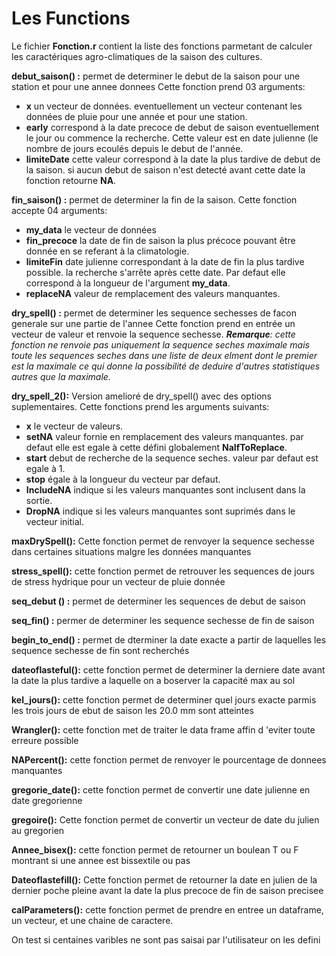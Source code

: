 # Les Functions

Le fichier __Fonction.r__ contient la liste des fonctions parmetant de calculer les caractériques agro-climatiques de la saison des cultures.

__debut_saison() :__ permet de determiner le debut de la saison pour une station et pour une annee donnees
Cette fonction prend 03 arguments:
- __x__ un vecteur de données. eventuellement un vecteur contenant les données de pluie pour une année et pour une station.
- __early__ correspond à la date precoce de debut de saison eventuellement le jour ou commence la recherche. Cette valeur est en date julienne (le nombre de jours ecoulés depuis le debut de l'année.
- __limiteDate__ cette valeur correspond à la date la plus tardive de debut de la saison. si aucun debut de saison n'est detecté avant cette date la fonction retourne __NA__.

__fin_saison() :__  permet de determiner la fin de la saison.
Cette fonction accepte 04 arguments:
- __my_data__ le vecteur de données
- __fin_precoce__ la date de fin de saison la plus précoce pouvant être donnée en se referant à la climatologie.
- __limiteFin__ date julienne correspondant à la date de fin la plus tardive possible. la recherche s'arrête après cette date. Par defaut elle correspond à la longueur de l'argument __my_data__.
- __replaceNA__ valeur de remplacement des valeurs manquantes.

__dry_spell() :__ permet de determiner les sequence sechesses de facon generale sur une partie de l'annee
Cette fonction prend en entrée un vecteur de valeur et renvoie la sequence sechesse.
___Remarque__: cette fonction ne renvoie pas uniquement la sequence seches maximale mais toute les sequences seches dans une liste de deux elment dont le premier est la maximale ce qui donne la possibilité de deduire d'autres statistiques autres que la maximale._

__dry_spell_2():__ Version amelioré de dry_spell() avec des options suplementaires.
Cette fonctions prend les arguments suivants:
- __x__ le vecteur de valeurs.
- __setNA__ valeur fornie en remplacement des valeurs manquantes. par defaut elle est egale à cette défini globalement __NaIfToReplace__.
- __start__ debut de recherche de la sequence seches. valeur par defaut est egale à 1.
- __stop__ égale à la longueur du vecteur par defaut.
- __IncludeNA__ indique si les valeurs manquantes sont inclusent dans la sortie.
- __DropNA__ indique si les valeurs manquantes sont suprimés dans le vecteur initial.


__maxDrySpell():__ Cette fonction permet de renvoyer la sequence sechesse dans certaines situations malgre les données manquantes

__stress_spell():__ cette fonction permet de retrouver les sequences de jours de stress hydrique pour un vecteur de pluie donnée

__seq_debut () :__ permet de determiner les sequences de debut de saison

__seq_fin()    :__ permer de determiner les sequence sechesse de fin de saison

__begin_to_end() :__ permet de dterminer la date exacte a partir de laquelles les sequence sechesse de fin sont recherchés

__dateoflasteful():__ cette fonction permet de determiner la derniere date avant la date la plus tardive a laquelle on a boserver la capacité max au sol

__kel_jours():__ cette fonction permet de determiner quel jours exacte parmis les trois jours de ebut de saison les 20.0 mm  sont atteintes

__Wrangler():__ cette fonction met de traiter le data frame affin d 'eviter toute erreure possible

__NAPercent():__ cette fonction permet de renvoyer le pourcentage de donnees manquantes

__gregorie_date():__ cette fonction permet de convertir une date julienne en date gregorienne

__gregoire():__ Cette fonction permet de convertir un vecteur de date du julien au gregorien

__Annee_bisex():__ cette fonction permet de retourner un boulean T ou F montrant si une annee est bissextile ou pas

__Dateoflastefill():__ Cette fonction permet de retourner la date en julien de la dernier poche pleine avant la date la plus precoce de fin de saison precisee

__calParameters():__ cette fonction permet de prendre en entree un dataframe, un vecteur, et une chaine de caractere.


On test si centaines varibles ne sont pas saisai par l'utilisateur on les defini


